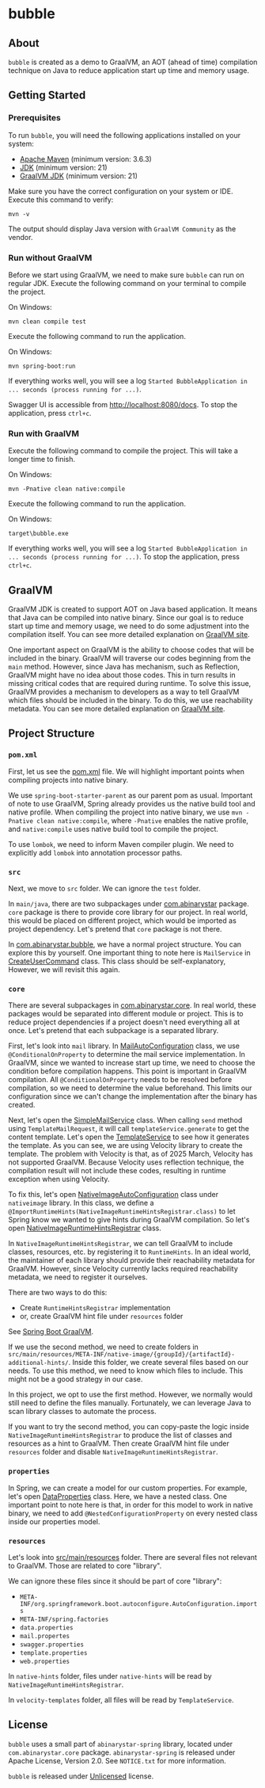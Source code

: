 # bubble

## About

`bubble` is created as a demo to GraalVM, an AOT (ahead of time) compilation technique on Java to reduce application
start up time and memory usage.

## Getting Started

### Prerequisites

To run `bubble`, you will need the following applications installed on your system:

- [Apache Maven](https://maven.apache.org/download.cgi) (minimum version: 3.6.3)
- [JDK](https://jdk.java.net/archive/) (minimum version: 21)
- [GraalVM JDK](https://github.com/graalvm/graalvm-ce-builds/releases/) (minimum version: 21)

Make sure you have the correct configuration on your system or IDE. Execute this command to verify:

```shell
mvn -v
```

The output should display Java version with `GraalVM Community` as the vendor.

### Run without GraalVM

Before we start using GraalVM, we need to make sure `bubble` can run on regular JDK. Execute the following command on
your terminal to compile the project.

On Windows:

```shell
mvn clean compile test
```

Execute the following command to run the application.

On Windows:

```shell
mvn spring-boot:run
```

If everything works well, you will see a log `Started BubbleApplication in ... seconds (process running for ...)`.

Swagger UI is accessible from [http://localhost:8080/docs](http://localhost:8080/docs). To stop the application, press
`ctrl+c`.

### Run with GraalVM

Execute the following command to compile the project. This will take a longer time to finish.

On Windows:

```shell
mvn -Pnative clean native:compile
```

Execute the following command to run the application.

On Windows:

```shell
target\bubble.exe
```

If everything works well, you will see a log `Started BubbleApplication in ... seconds (process running for ...)`. To
stop the application, press `ctrl+c`.

## GraalVM

GraalVM JDK is created to support AOT on Java based application. It means that Java can be compiled into native binary.
Since our goal is to reduce start up time and memory usage, we need to do some adjustment into the compilation itself.
You can see more detailed explanation on [GraalVM site](https://www.graalvm.org/latest/reference-manual/native-image/).

One important aspect on GraalVM is the ability to choose codes that will be included in the binary. GraalVM will
traverse our codes beginning from the `main` method. However, since Java has mechanism, such as Reflection, GraalVM
might have no idea about those codes. This in turn results in missing critical codes that are required during runtime.
To solve this issue, GraalVM provides a mechanism to developers as a way to tell GraalVM which files should be included
in the binary. To do this, we use reachability metadata. You can see more detailed explanation
on [GraalVM site](https://www.graalvm.org/latest/reference-manual/native-image/metadata/).

## Project Structure

### `pom.xml`

First, let us see the [pom.xml](pom.xml) file. We will highlight important points when compiling projects into native
binary.

We use `spring-boot-starter-parent` as our parent pom as usual. Important of note to use GraalVM, Spring already
provides us the native build tool and native profile. When compiling the project into native binary, we use
`mvn -Pnative clean native:compile`, where `-Pnative` enables the native profile, and `native:compile` uses native build
tool to compile the project.

To use `lombok`, we need to inform Maven compiler plugin. We need to explicitly add `lombok` into annotation processor
paths.

### `src`

Next, we move to `src` folder. We can ignore the `test` folder.

In `main/java`, there are two subpackages under [com.abinarystar](src/main/java/com/abinarystar) package. `core` package
is there to provide core library for our project. In real world, this would be placed on different project, which would
be imported as project dependency. Let's pretend that `core` package is not there.

In [com.abinarystar.bubble](src/main/java/com/abinarystar/bubble), we have a normal project structure. You can explore
this by yourself. One important thing to note here is `MailService`
in [CreateUserCommand](src/main/java/com/abinarystar/bubble/command/user/CreateUserCommand.java) class. This class
should be self-explanatory, However, we will revisit this again.

### `core`

There are several subpackages in [com.abinarystar.core](src/main/java/com/abinarystar/core). In real world, these
packages would be separated into different module or project. This is to reduce project dependencies if a project
doesn't need everything all at once. Let's pretend that each subpackage is a separated library.

First, let's look into `mail` library.
In [MailAutoConfiguration](src/main/java/com/abinarystar/core/mail/MailAutoConfiguration.java) class, we use
`@ConditionalOnProperty` to determine the mail service implementation. In GraalVM, since we wanted to increase start up
time, we need to choose the condition before compilation happens. This point is important in GraalVM compilation. All
`@ConditionalOnProperty` needs to be resolved before compilation, so we need to determine the value beforehand. This
limits our configuration since we can't change the implementation after the binary has created.

Next, let's open the [SimpleMailService](src/main/java/com/abinarystar/core/mail/SimpleMailService.java) class. When
calling `send` method using `TemplateMailRequest`, it will call
`templateService.generate` to get the content template. Let's open
the [TemplateService](src/main/java/com/abinarystar/core/template/TemplateService.java) to see how it generates the
template. As you can see, we are using Velocity library to create the template. The problem with Velocity is that, as of
2025 March, Velocity has not supported GraalVM. Because Velocity uses reflection technique, the compilation result will
not include these codes, resulting in runtime exception when using Velocity.

To fix this, let's
open [NativeImageAutoConfiguration](src/main/java/com/abinarystar/core/nativeimage/NativeImageAutoConfiguration.java)
class under `nativeimage` library. In this class, we define a
`@ImportRuntimeHints(NativeImageRuntimeHintsRegistrar.class)` to let Spring know we wanted to give hints during GraalVM
compilation. So let's
open [NativeImageRuntimeHintsRegistrar](src/main/java/com/abinarystar/core/nativeimage/NativeImageRuntimeHintsRegistrar.java)
class.

In `NativeImageRuntimeHintsRegistrar`, we can tell GraalVM to include classes, resources, etc. by registering it to
`RuntimeHints`. In an ideal world, the maintainer of each library should provide their reachability metadata for
GraalVM. However, since Velocity currently lacks required reachability metadata, we need to register it ourselves.

There are two ways to do this:

- Create `RuntimeHintsRegistrar` implementation
- or, create GraalVM hint file under `resources` folder

See [Spring Boot GraalVM](https://docs.spring.io/spring-boot/reference/packaging/native-image/advanced-topics.html#packaging.native-image.advanced.custom-hints).

If we use the second method, we need to create folders in
`src/main/resources/META-INF/native-image/{groupId}/{artifactId}-additional-hints/`. Inside this folder, we create
several files based on our needs. To use this method, we need to know which files to include. This might not be a good
strategy in our case.

In this project, we opt to use the first method. However, we normally would still need to define the files manually.
Fortunately, we can leverage Java to scan library classes to automate the process.

If you want to try the second method, you can copy-paste the logic inside `NativeImageRuntimeHintsRegistrar` to produce
the list of classes and resources as a hint to GraalVM. Then create GraalVM hint file under `resources` folder and
disable `NativeImageRuntimeHintsRegistrar`.

### `properties`

In Spring, we can create a model for our custom properties. For example, let's
open [DataProperties](src/main/java/com/abinarystar/core/data/DataProperties.java) class. Here, we have a nested class.
One important point to note here is that, in order for this model to work in native binary, we need to add
`@NestedConfigurationProperty` on every nested class inside our properties model.

### `resources`

Let's look into [src/main/resources](src/main/resources) folder. There are several files not relevant to GraalVM. Those
are related to core "library".

We can ignore these files since it should be part of core "library":

- `META-INF/org.springframework.boot.autoconfigure.AutoConfiguration.imports`
- `META-INF/spring.factories`
- `data.properties`
- `mail.propertes`
- `swagger.properties`
- `template.properties`
- `web.properties`

In `native-hints` folder, files under `native-hints` will be read by `NativeImageRuntimeHintsRegistrar`.

In `velocity-templates` folder, all files will be read by `TemplateService`.

## License

`bubble` uses a small part of `abinarystar-spring` library, located under `com.abinarystar.core` package.
`abinarystar-spring` is released under Apache License, Version 2.0. See `NOTICE.txt` for more information.

`bubble` is released under [Unlicensed](UNLICENSE.txt) license.
